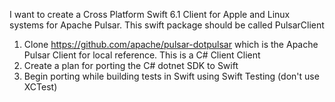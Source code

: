 I want to create a Cross Platform Swift 6.1 Client for Apple and Linux systems for Apache Pulsar. This swift package should be called PulsarClient

1. Clone https://github.com/apache/pulsar-dotpulsar which is the Apache Pulsar Client for local reference. This is a C# Client Client
2. Create a plan for porting the C# dotnet SDK to Swift 
3. Begin porting while building tests in Swift using Swift Testing (don't use XCTest)
